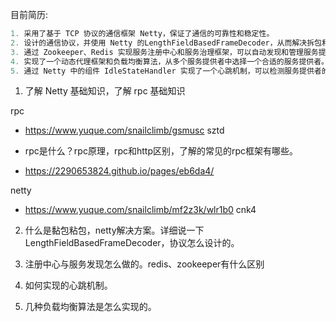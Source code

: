 目前简历:

```java
1. 采用了基于 TCP 协议的通信框架 Netty，保证了通信的可靠性和稳定性。
2. 设计的通信协议，并使用 Netty 的LengthFieldBasedFrameDecoder，从而解决拆包和粘包问题。
3. 通过 Zookeeper、Redis 实现服务注册中心和服务治理框架，可以自动发现和管理服务提供者。
4. 实现了一个动态代理框架和负载均衡算法，从多个服务提供者中选择一个合适的服务提供者。
5. 通过 Netty 中的组件 IdleStateHandler 实现了一个心跳机制，可以检测服务提供者的存活状态，并及时关闭对应的通道。
```

1. 了解 Netty 基础知识，了解 rpc 基础知识



rpc

- https://www.yuque.com/snailclimb/gsmusc   sztd

- rpc是什么？rpc原理，rpc和http区别，了解的常见的rpc框架有哪些。
- https://2290653824.github.io/pages/eb6da4/



netty

- https://www.yuque.com/snailclimb/mf2z3k/wlr1b0  cnk4

2. 什么是黏包粘包，netty解决方案。详细说一下LengthFieldBasedFrameDecoder，协议怎么设计的。



3. 注册中心与服务发现怎么做的。redis、zookeeper有什么区别
4. 如何实现的心跳机制。
5. 几种负载均衡算法是怎么实现的。



